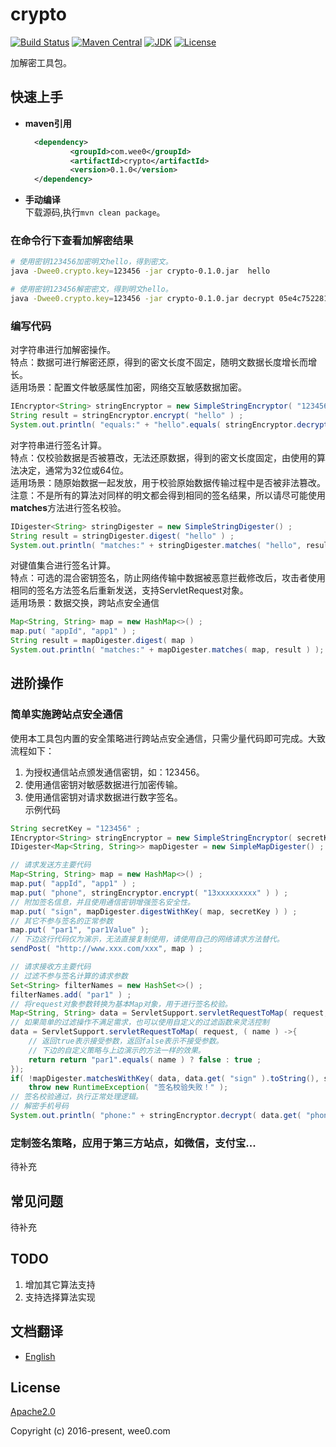 # crypto

[![Build Status](https://travis-ci.org/baihw/crypto.svg?branch=master)](https://travis-ci.org/baihw/crypto)
[![Maven Central](https://img.shields.io/maven-central/v/com.wee0/crypto.svg?label=Maven%20Central)](https://search.maven.org/search?q=g:%22com.wee0%22%20AND%20a:%22crypto%22)
[![JDK](https://img.shields.io/badge/JDK-1.8+-green.svg)](https://www.oracle.com/technetwork/java/javase/downloads/index.html)
[![License](https://img.shields.io/badge/license-Apache%202-4EB1BA.svg)](https://www.apache.org/licenses/LICENSE-2.0.html)

加解密工具包。

## 快速上手

- **maven引用** 
  ```xml
    <dependency>
            <groupId>com.wee0</groupId>
            <artifactId>crypto</artifactId>
            <version>0.1.0</version>
    </dependency>
  ```
- **手动编译**  
   下载源码,执行`mvn clean package`。   

### 在命令行下查看加解密结果 

```sh
# 使用密钥123456加密明文hello，得到密文。
java -Dwee0.crypto.key=123456 -jar crypto-0.1.0.jar  hello

# 使用密钥123456解密密文，得到明文hello。
java -Dwee0.crypto.key=123456 -jar crypto-0.1.0.jar decrypt 05e4c7522818bcb81117f90ff8007970
```


### 编写代码

对字符串进行加解密操作。<br/>
特点：数据可进行解密还原，得到的密文长度不固定，随明文数据长度增长而增长。<br/>
适用场景：配置文件敏感属性加密，网络交互敏感数据加密。
```java
IEncryptor<String> stringEncryptor = new SimpleStringEncryptor( "123456" );
String result = stringEncryptor.encrypt( "hello" ) ;
System.out.println( "equals:" + "hello".equals( stringEncryptor.decrypt( result ) ) );
```

对字符串进行签名计算。<br/>
特点：仅校验数据是否被篡改，无法还原数据，得到的密文长度固定，由使用的算法决定，通常为32位或64位。<br/>
适用场景：随原始数据一起发放，用于校验原始数据传输过程中是否被非法篡改。<br/>
注意：不是所有的算法对同样的明文都会得到相同的签名结果，所以请尽可能使用**matches**方法进行签名校验。
```java
IDigester<String> stringDigester = new SimpleStringDigester() ;
String result = stringDigester.digest( "hello" ) ;
System.out.println( "matches:" + stringDigester.matches( "hello", result ) );
```

对键值集合进行签名计算。<br/>
特点：可选的混合密钥签名，防止网络传输中数据被恶意拦截修改后，攻击者使用相同的签名方法签名后重新发送，支持ServletRequest对象。<br/>
适用场景：数据交换，跨站点安全通信
```java
Map<String, String> map = new HashMap<>() ;
map.put( "appId", "app1" ) ;
String result = mapDigester.digest( map )
System.out.println( "matches:" + mapDigester.matches( map, result ) );
```


## 进阶操作

### 简单实施跨站点安全通信

使用本工具包内置的安全策略进行跨站点安全通信，只需少量代码即可完成。大致流程如下：<br/>
1. 为授权通信站点颁发通信密钥，如：123456。
1. 使用通信密钥对敏感数据进行加密传输。
1. 使用通信密钥对请求数据进行数字签名。     
示例代码  
```java
String secretKey = "123456" ;
IEncryptor<String> stringEncryptor = new SimpleStringEncryptor( secretKey ) ;
IDigester<Map<String, String>> mapDigester = new SimpleMapDigester() ;

// 请求发送方主要代码
Map<String, String> map = new HashMap<>() ;
map.put( "appId", "app1" ) ;
map.put( "phone", stringEncryptor.encrypt( "13xxxxxxxxx" ) ) ;
// 附加签名信息，并且使用通信密钥增强签名安全性。
map.put( "sign", mapDigester.digestWithKey( map, secretKey ) ) ;
// 其它不参与签名的正常参数
map.put( "par1", "par1Value" );
// 下边这行代码仅为演示，无法直接复制使用，请使用自己的网络请求方法替代。
sendPost( "http://www.xxx.com/xxx", map ) ;

// 请求接收方主要代码
// 过滤不参与签名计算的请求参数
Set<String> filterNames = new HashSet<>() ;
filterNames.add( "par1" ) ;
// 将request对象参数转换为基本Map对象，用于进行签名校验。
Map<String, String> data = ServletSupport.servletRequestToMap( request, filterNames, false ) ;
// 如果简单的过滤操作不满足需求，也可以使用自定义的过滤函数来灵活控制
data = ServletSupport.servletRequestToMap( request, ( name ) ->{
	// 返回true表示接受参数，返回false表示不接受参数。
	// 下边的自定义策略与上边演示的方法一样的效果。
	return return "par1".equals( name ) ? false : true ;
});
if( !mapDigester.matchesWithKey( data, data.get( "sign" ).toString(), secretKey ) )
	throw new RuntimeException( "签名校验失败！" );
// 签名校验通过，执行正常处理逻辑。
// 解密手机号码
System.out.println( "phone:" + stringEncryptor.decrypt( data.get( "phone" ).toString() ) );
```


### 定制签名策略，应用于第三方站点，如微信，支付宝... 
待补充


## 常见问题
待补充



## TODO

1. 增加其它算法支持
1. 支持选择算法实现



## 文档翻译

* [English](https://github.com/baihw/crypto/blob/master/README_en.md)



## License

[Apache2.0](https://www.apache.org/licenses/LICENSE-2.0.html)

Copyright (c) 2016-present, wee0.com
